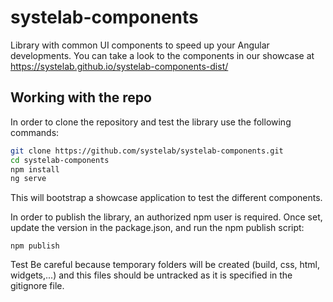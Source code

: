 # systelab-components

Library with common UI components to speed up your Angular developments. You can take a look to the components in our showcase at https://systelab.github.io/systelab-components-dist/

## Working with the repo

In order to clone the repository and test the library use the following commands:

```bash
git clone https://github.com/systelab/systelab-components.git
cd systelab-components
npm install
ng serve
```

This will bootstrap a showcase application to test the different components.

In order to publish the library, an authorized npm user is required. Once set, update the version in the package.json, and run the npm publish script:

```npm
npm publish
```

Test Be careful because temporary folders will be created (build, css, html, widgets,...) and this files should be untracked as it is specified in the gitignore file.
